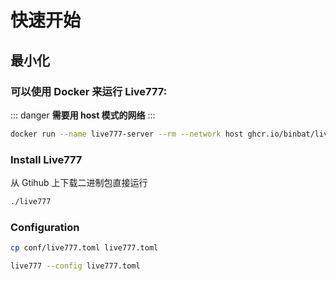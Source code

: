 # 快速开始

## 最小化

### 可以使用 Docker 来运行 Live777:

::: danger
**需要用 host 模式的网络**
:::

```sh
docker run --name live777-server --rm --network host ghcr.io/binbat/live777-server:latest live777
```

### Install Live777

从 Gtihub 上下载二进制包直接运行

```bash
./live777
```

### Configuration

```bash
cp conf/live777.toml live777.toml

live777 --config live777.toml
```

